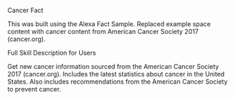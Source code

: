 Cancer Fact

This was built using the Alexa Fact Sample. Replaced example space content with cancer content from American Cancer Society 2017 (cancer.org).

Full Skill Description for Users

Get new cancer information sourced from the American Cancer Society 2017 (cancer.org). Includes the latest statistics about cancer in the United States. Also includes recommendations from the American Cancer Society to prevent cancer.